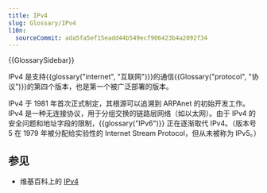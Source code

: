 ```yaml
---
title: IPv4
slug: Glossary/IPv4
l10n:
  sourceCommit: ada5fa5ef15eadd44b549ecf906423b4a2092f34
---
```


{{GlossarySidebar}}


IPv4 是支持{{glossary("internet", "互联网")}}的通信{{Glossary("protocol", "协议")}}的第四个版本，也是第一个被广泛部署的版本。

IPv4 于 1981 年首次正式制定，其根源可以追溯到 ARPAnet 的初始开发工作。IPv4 是一种无连接协议，用于分组交换的链路层网络（如以太网）。由于 IPv4 的安全问题和地址字段的限制，{{glossary("IPv6")}} 正在逐渐取代 IPv4。（版本号 5 在 1979 年被分配给实验性的 Internet Stream Protocol，但从未被称为 IPv5。）

## 参见

- 维基百科上的 [IPv4](https://zh.wikipedia.org/wiki/IPv4)

